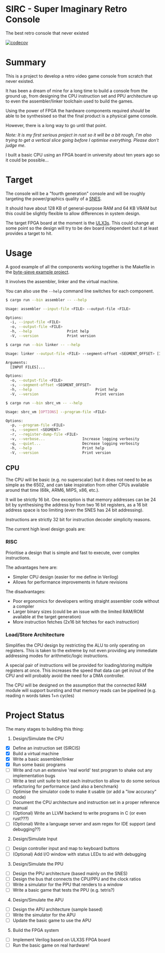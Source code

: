 # SIRC - Super Imaginary Retro Console

The best retro console that never existed

[![codecov](https://codecov.io/gh/NoxHarmonium/sirc/branch/main/graph/badge.svg?token=8VC7KHXLBI)](https://codecov.io/gh/NoxHarmonium/sirc)

# Summary

This is a project to develop a retro video game console from scratch that never existed.

It has been a dream of mine for a long time to build a console from the ground up,
from designing the CPU instruction set and PPU architecture up to even the assembler/linker
toolchain used to build the games.

Using the power of FPGA the hardware components required _should_ be able to be synthesised
so that the final product is a physical game console.

However, there is a long way to go until that point.

_Note: It is my first serious project in rust so it will be a bit rough, I'm also trying to get a vertical slice going before I optimise everything. Please don't judge me._

I built a basic CPU using an FPGA board in university about ten years ago so it could be possible...

# Target

The console will be a "fourth generation" console and will be roughly targeting the power/graphics quality of a [SNES](https://en.wikipedia.org/wiki/Super_Nintendo_Entertainment_System).

It should have about 128 KB of general-purpose RAM and 64 KB VRAM but this could be slightly flexible to allow differences
in system design.

The target FPGA board at the moment is the [ULX3s](https://www.crowdsupply.com/radiona/ulx3s).
This could change at some point so the design will try to be dev board independent but
it at least provides a target to hit.

# Usage

A good example of all the components working together is the Makefile in the [byte-sieve example project](https://github.com/NoxHarmonium/sirc/blob/main/sirc-vm/examples/byte-sieve/Makefile).

It involves the assembler, linker and the virtual machine.

You can also use the `--help` command line switches for each component.

```bash
$ cargo run --bin assembler -- --help

Usage: assembler --input-file <FILE> --output-file <FILE>

Options:
  -i, --input-file <FILE>   
  -o, --output-file <FILE>  
  -h, --help                Print help
  -V, --version             Print version
```

```bash
$ cargo run --bin linker -- --help  

Usage: linker --output-file <FILE> --segment-offset <SEGMENT_OFFSET> [INPUT FILES]...

Arguments:
  [INPUT FILES]...  

Options:
  -o, --output-file <FILE>               
  -s, --segment-offset <SEGMENT_OFFSET>  
  -h, --help                             Print help
  -V, --version                          Print version
```

```bash
$ cargo run --bin sbrc_vm -- --help

Usage: sbrc_vm [OPTIONS] --program-file <FILE>

Options:
  -p, --program-file <FILE>        
  -s, --segment <SEGMENT>          
  -r, --register-dump-file <FILE>  
  -v, --verbose...                 Increase logging verbosity
  -q, --quiet...                   Decrease logging verbosity
  -h, --help                       Print help
  -V, --version                    Print version

```

## CPU

The CPU will be basic (e.g. no superscalar) but it does not need to be as simple as the 6502,
and can take inspiration from other CPUs available around that time (68k, ARM6, MIPS, x86, etc.).

It will be strictly 16 bit. One exception is that memory addresses can be 24 bit by synthesising the address by from two 16 bit registers,
as a 16 bit address space is too limiting (even the SNES has 24 bit addressing).

Instructions are strictly 32 bit for instruction decoder simplicity reasons.

The current high level design goals are:

### RISC

Prioritise a design that is simple and fast to execute, over complex instructions.

The advantages here are:

- Simpler CPU design (easier for me define in Verilog)
- Allows for performance improvements in future revisions

The disadvantages:

- Poor ergonomics for developers writing straight assembler code without a compiler
- Larger binary sizes (could be an issue with the limited RAM/ROM available at the target generation)
- More instruction fetches (2x16 bit fetches for each instruction)

### Load/Store Architecture

Simplifies the CPU design by restricting the ALU to only operating on registers.
This is taken to the extreme by not even providing any immediate addressing modes for arithmetic/logic instructions.

A special pair of instructions will be provided for loading/storing multiple registers at once.
This increases the speed that data can get in/out of the CPU and will probably avoid the need for a DMA controller.

The CPU will be designed on the assumption that the connected RAM module will support bursting
and that memory reads can be pipelined (e.g. reading n words takes 1+n cycles)

# Project Status

The many stages to building this thing:

1. Design/Simulate the CPU

- [x] Define an instruction set (SIRCIS)
- [x] Build a virtual machine
- [x] Write a basic assembler/linker
- [x] Run some basic programs
- [ ] Write and run an extensive 'real world' test program to shake out any implementation bugs
- [ ] Write a test unit suite to test each instruction to allow to do some serious refactoring for performance (and also a benchmark)
- [ ] Optimise the simulator code to make it usable (or add a "low accuracy" mode)
- [ ] Document the CPU architecture and instruction set in a proper reference manual
- [ ] (Optional) Write an LLVM backend to write programs in C (or even rust???)
- [ ] (Optional) Write a language server and asm regex for IDE support (and debugging??)

2. Design/Simulate Input

- [ ] Design controller input and map to keyboard buttons
- [ ] (Optional) Add I/O window with status LEDs to aid with debugging

3. Design/Simulate the PPU

- [ ] Design the PPU architecture (based mainly on the SNES)
- [ ] Design the bus that connects the CPU/PPU and the clock ratios
- [ ] Write a simulator for the PPU that renders to a window
- [ ] Write a basic game that tests the PPU (e.g. tetris?)

4. Design/Simulate the APU

- [ ] Design the APU architecture (sample based)
- [ ] Write the simulator for the APU
- [ ] Update the basic game to use the APU

5. Build the FPGA system

- [ ] Implement Verilog based on ULX3S FPGA board
- [ ] Run the basic game on real hardware!
